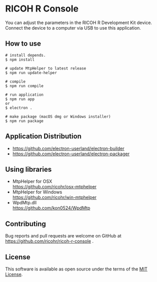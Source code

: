 RICOH R Console
===============

You can adjust the parameters in the RICOH R Development Kit device.
Connect the device to a computer via USB to use this application.


How to use
----------

```
# install depends.
$ npm install

# update MtpHelper to latest release
$ npm run update-helper

# compile
$ npm run compile

# run application
$ npm run app
or
$ electron .

# make package (macOS dmg or Windows installer)
$ npm run package
```


Application Distribution
------------------------

* https://github.com/electron-userland/electron-builder
* https://github.com/electron-userland/electron-packager


Using libraries
---------------

* MtpHelper for OSX  
  https://github.com/ricohr/osx-mtphelper
* MtpHelper for Windows  
  https://github.com/ricohr/win-mtphelper
* WpdMtp.dll  
  https://github.com/kon0524/WpdMtp


Contributing
------------

Bug reports and pull requests are welcome on GitHub at https://github.com/ricohr/ricoh-r-console .


License
-------

This software is available as open source under the terms of the [MIT License](http://opensource.org/licenses/MIT).
